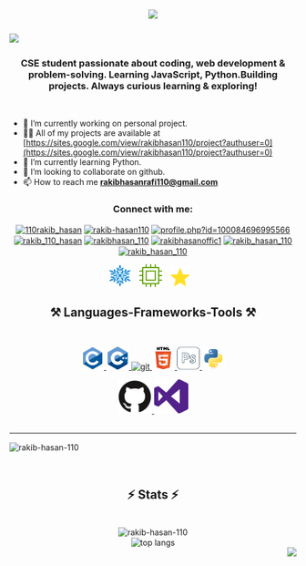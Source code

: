 <h1 align="center">
    <img src="https://readme-typing-svg.herokuapp.com/?font=Righteous&size=35&center=true&vCenter=true&width=500&height=70&duration=4000&lines=Hi+There!+👋;+I'm+Rakib+Hasan!;" />
</h1>

![](https://media.licdn.com/dms/image/v2/D5616AQHngVBiOtsCcg/profile-displaybackgroundimage-shrink_350_1400/profile-displaybackgroundimage-shrink_350_1400/0/1726059825028?e=1731542400&v=beta&t=3mEYoUoOm9rLbuI89KFPgs-_VJTXfODrfLGsa3Jo0F4)

<h3 align="center">CSE student passionate about coding, web development & problem-solving. Learning JavaScript, Python.Building projects. Always curious learning & exploring!</h3>

<br/>

- 🔭 I’m currently working on personal project.
- 👨‍💻 All of my projects are available at [https://sites.google.com/view/rakibhasan110/project?authuser=0](https://sites.google.com/view/rakibhasan110/project?authuser=0) 
- 🌱 I’m currently learning Python. 
- 👯 I’m looking to collaborate on github. 
- 📫 How to reach me **rakibhasanrafi110@gmail.com**

<h3 align="center">Connect with me:</h3>
<div align="center">
  
<a href="https://twitter.com/110rakib_hasan" target="blank"><img align="center" src="https://raw.githubusercontent.com/rahuldkjain/github-profile-readme-generator/master/src/images/icons/Social/twitter.svg" alt="110rakib_hasan" height="30" width="40" /></a>
<a href="https://linkedin.com/in/rakib-hasan110" target="blank"><img align="center" src="https://raw.githubusercontent.com/rahuldkjain/github-profile-readme-generator/master/src/images/icons/Social/linked-in-alt.svg" alt="rakib-hasan110" height="30" width="40" /></a>
<a href="https://fb.com/profile.php?id=100084696995566" target="blank"><img align="center" src="https://raw.githubusercontent.com/rahuldkjain/github-profile-readme-generator/master/src/images/icons/Social/facebook.svg" alt="profile.php?id=100084696995566" height="30" width="40" /></a>
<a href="https://instagram.com/rakib_110_hasan" target="blank"><img align="center" src="https://raw.githubusercontent.com/rahuldkjain/github-profile-readme-generator/master/src/images/icons/Social/instagram.svg" alt="rakib_110_hasan" height="30" width="40" /></a>
<a href="https://www.codechef.com/users/rakibhasan_110" target="blank"><img align="center" src="https://cdn.jsdelivr.net/npm/simple-icons@3.1.0/icons/codechef.svg" alt="rakibhasan_110" height="30" width="40" /></a>
<a href="https://www.hackerrank.com/rakibhasanoffic1" target="blank"><img align="center" src="https://raw.githubusercontent.com/rahuldkjain/github-profile-readme-generator/master/src/images/icons/Social/hackerrank.svg" alt="rakibhasanoffic1" height="30" width="40" /></a>
<a href="https://codeforces.com/profile/rakib_hasan_110" target="blank"><img align="center" src="https://raw.githubusercontent.com/rahuldkjain/github-profile-readme-generator/master/src/images/icons/Social/codeforces.svg" alt="rakib_hasan_110" height="30" width="40" /></a>
<a href="https://www.leetcode.com/rakib_hasan_110" target="blank"><img align="center" src="https://raw.githubusercontent.com/rahuldkjain/github-profile-readme-generator/master/src/images/icons/Social/leet-code.svg" alt="rakib_hasan_110" height="30" width="40" /></a>
</p>

</div>

<div align="center">
    
<a href='https://archiveprogram.github.com/'><img src='https://raw.githubusercontent.com/acervenky/animated-github-badges/master/assets/acbadge.gif' width='40' height='40'></a> <a href='https://docs.github.com/en/developers'><img src='https://raw.githubusercontent.com/acervenky/animated-github-badges/master/assets/devbadge.gif' width='40' height='40'></a> <a href='https://stars.github.com/'><img src='https://raw.githubusercontent.com/acervenky/animated-github-badges/master/assets/starbadge.gif' width='35' height='35'></a>  
</div>
<h2 align="center">⚒️ Languages-Frameworks-Tools ⚒️</h2>
<br/>
<div align="center">
    <p align="center"> <a href="https://www.cprogramming.com/" target="_blank" rel="noreferrer"> <img src="https://raw.githubusercontent.com/devicons/devicon/master/icons/c/c-original.svg" alt="c" width="40" height="40"/> </a> <a href="https://www.w3schools.com/cpp/" target="_blank" rel="noreferrer"> <img src="https://raw.githubusercontent.com/devicons/devicon/master/icons/cplusplus/cplusplus-original.svg" alt="cplusplus" width="40" height="40"/> </a> <a href="https://git-scm.com/" target="_blank" rel="noreferrer"> <img src="https://www.vectorlogo.zone/logos/git-scm/git-scm-icon.svg" alt="git" width="40" height="40"/> </a> <a href="https://www.w3.org/html/" target="_blank" rel="noreferrer"> <img src="https://raw.githubusercontent.com/devicons/devicon/master/icons/html5/html5-original-wordmark.svg" alt="html5" width="40" height="40"/> </a> <a href="https://www.photoshop.com/en" target="_blank" rel="noreferrer"> <img src="https://raw.githubusercontent.com/devicons/devicon/master/icons/photoshop/photoshop-line.svg" alt="photoshop" width="40" height="40"/> </a> <a href="https://www.python.org" target="_blank" rel="noreferrer"> <img src="https://raw.githubusercontent.com/devicons/devicon/master/icons/python/python-original.svg" alt="python" width="40" height="40"/> </a> </p>

<a href="https://github.com" target="_blank" rel="noreferrer">
  <img src="https://raw.githubusercontent.com/devicons/devicon/master/icons/github/github-original.svg" alt="github" width="60" height="60"/>
</a>
<a href="https://code.visualstudio.com/" target="_blank" rel="noreferrer">
  <img src="https://raw.githubusercontent.com/devicons/devicon/master/icons/visualstudio/visualstudio-plain.svg" alt="vs-code" width="60" height="60"/>
</a>

</div>

<br/>
<hr/>

<p><img align="center" src="https://github-readme-stats.vercel.app/api/top-langs?username=rakib-hasan-110&show_icons=true&locale=en&layout=compact" alt="rakib-hasan-110" /></p>
<br/>

<h2 align="center">⚡ Stats ⚡</h2>
<br>
<div align=center>
  
  <img width=390  align="center" src="https://github-readme-streak-stats.herokuapp.com/?user=rakib-hasan-110&count_private=true&show_icons=true&theme=react&rank_icon=github&border_radius=10"  alt="rakib-hasan-110" />
  <br/>
  <img width=325 align="center" src="https://github-readme-stats.vercel.app/api/top-langs?username=rakib-hasan-110&show_icons=true&locale=en&layout=compact&theme=react&border_radius=10&size_weight=0.5&count_weight=0.5&exclude_repo=github-readme-stats" alt="top langs" />
</div>


<img align="right" src="https://visitor-badge.laobi.icu/badge?page_id=rakib-hasan-110.rakib-hasan-110" />
